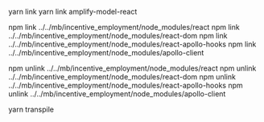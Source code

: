 yarn link
yarn link amplify-model-react

npm link ../../mb/incentive_employment/node_modules/react
npm link ../../mb/incentive_employment/node_modules/react-dom
npm link ../../mb/incentive_employment/node_modules/react-apollo-hooks
npm link ../../mb/incentive_employment/node_modules/apollo-client

npm unlink ../../mb/incentive_employment/node_modules/react
npm unlink ../../mb/incentive_employment/node_modules/react-dom
npm unlink ../../mb/incentive_employment/node_modules/react-apollo-hooks
npm unlink ../../mb/incentive_employment/node_modules/apollo-client


yarn transpile